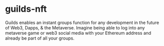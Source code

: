 # guilds-nft
Guilds enables an instant groups function for any development in the future of Web3, Dapps, &amp; the Metaverse. Imagine being able to log into any metaverse game or web3 social media with your Ethereum address and already be part of all your groups.

